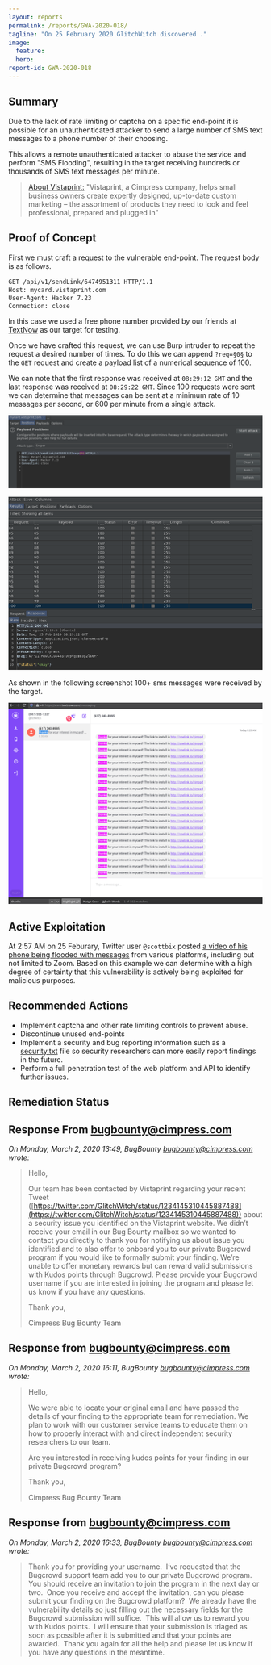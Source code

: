 ```yaml
---
layout: reports
permalink: /reports/GWA-2020-018/
tagline: "On 25 February 2020 GlitchWitch discovered ."
image:
  feature:
  hero:
report-id: GWA-2020-018
---
```


## Summary
Due to the lack of rate limiting or captcha on a specific end-point it is possible for an unauthenticated attacker to send a large number of SMS text messages to a phone number of their choosing.

This allows a remote unauthenticated attacker to abuse the service and perform "SMS Flooding", resulting in the target receiving hundreds or thousands of SMS text messages per minute.


>[About Vistaprint:](https://www.vistaprint.com/about-us.aspx) "Vistaprint, a Cimpress company, helps small business owners create expertly designed, up-to-date custom marketing – the assortment of products they need to look and feel professional, prepared and plugged in"

## Proof of Concept
First we must craft a request to the vulnerable end-point. The request body is as follows.

```http
GET /api/v1/sendLink/6474951311 HTTP/1.1
Host: mycard.vistaprint.com
User-Agent: Hacker 7.23
Connection: close
```
In this case we used a free phone number provided by our friends at [TextNow](/blog/2018-02/textnow-security-update) as our target for testing.

Once we have crafted this request, we can use Burp intruder to repeat the request a desired number of times. To do this we can append `?req=§0§` to the `GET` request and create a payload list of a numerical sequence of 100.

We can note that the first response was received at `08:29:12 GMT` and the last response was received at `08:29:22 GMT`. Since 100 requests were sent we can determine that messages can be sent at a minimum rate of 10 messages per second, or 600 per minute from a single attack.

![image tooltip here](/assets/img/sections/reports/2020/018/1-intruder-positions.png)

![image tooltip here](/assets/img/sections/reports/2020/018/2-intruder-response.png)

As shown in the following screenshot 100+ sms messages were received by the target.

![image tooltip here](/assets/img/sections/reports/2020/018/victim.png)



## Active Exploitation

At 2:57 AM on 25 Feburary, Twitter user `@scottbix` posted [a video of his phone being flooded with messages](https://twitter.com/scottbix/status/1232137526061752322) from various platforms, including but not limited to Zoom. Based on this example we can determine with a high degree of certainty that this vulnerability is actively being exploited for malicious purposes.

## Recommended Actions
 - Implement captcha and other rate limiting controls to prevent abuse.
 - Discontinue unused end-points
 - Implement a security and bug reporting information such as a [security.txt](https://securitytxt.org/) file so security researchers can more easily report findings in the future.
 - Perform a full penetration test of the web platform and API to identify further issues.

## Remediation Status

## Response From bugbounty@cimpress.com
_On Monday, March 2, 2020 13:49, BugBounty <bugbounty@cimpress.com> wrote:_
>Hello,
>
>Our team has been contacted by Vistaprint regarding your recent Tweet ([https://twitter.com/GlitchWitch/status/1234145310445887488](https://twitter.com/GlitchWitch/status/1234145310445887488)) about a security issue you identified on the Vistaprint website.  We didn’t receive your email in our Bug Bounty mailbox so we wanted to contact you directly to thank you for notifying us about issue you identified and to also offer to onboard you to our private Bugcrowd program if you would like to formally submit your finding.  We’re unable to offer monetary rewards but can reward valid submissions with Kudos points through Bugcrowd.  Please provide your Bugcrowd username if you are interested in joining the program and please let us know if you have any questions.
>
>     
>    Thank you,
>
>    Cimpress Bug Bounty Team


## Response from bugbounty@cimpress.com
_On Monday, March 2, 2020 16:11, BugBounty <bugbounty@cimpress.com> wrote:_
> Hello,
>
>We were able to locate your original email and have passed the details of your finding to the appropriate team for remediation.  We plan to work with our customer service teams to educate them on how to properly interact with and direct independent security researchers to our team.
>
>
> Are you interested in receiving kudos points for your finding in our private Bugcrowd program?
>
>Thank you,
>
>Cimpress Bug Bounty Team


## Response from bugbounty@cimpress.com
_On Monday, March 2, 2020 16:33, BugBounty <bugbounty@cimpress.com> wrote:_
> Thank you for providing your username.  I’ve requested that the Bugcrowd support team add you to our private Bugcrowd program.  You should receive an invitation to join the program in the next day or two.  Once you receive and accept the invitation, can you please submit your finding on the Bugcrowd platform?  We already have the vulnerability details so just filling out the necessary fields for the Bugcrowd submission will suffice.  This will allow us to reward you with Kudos points.  I will ensure that your submission is triaged as soon as possible after it is submitted and that your points are awarded.  Thank you again for all the help and please let us know if you have any questions in the meantime.
